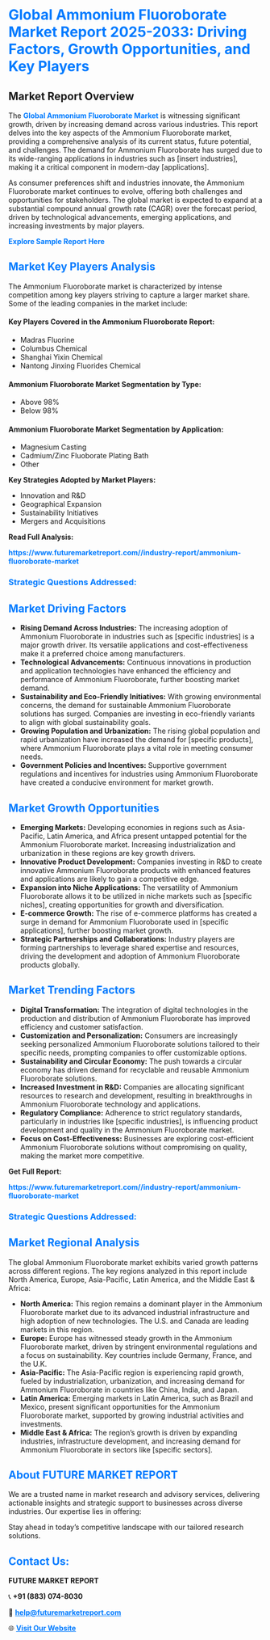 <h1 style="color: #007BFF;">Global Ammonium Fluoroborate Market Report 2025-2033: Driving Factors, Growth Opportunities, and Key Players</h1>

<section id="overview">
<h2>Market Report Overview</h2>
<p>The <a href="https://www.futuremarketreport.com//industry-report/ammonium-fluoroborate-market" style="color: #007BFF; text-decoration: none;"><strong>Global Ammonium Fluoroborate Market</strong></a> is witnessing significant growth, driven by increasing demand across various industries. This report delves into the key aspects of the Ammonium Fluoroborate market, providing a comprehensive analysis of its current status, future potential, and challenges. The demand for Ammonium Fluoroborate has surged due to its wide-ranging applications in industries such as [insert industries], making it a critical component in modern-day [applications].</p>
<p>As consumer preferences shift and industries innovate, the Ammonium Fluoroborate market continues to evolve, offering both challenges and opportunities for stakeholders. The global market is expected to expand at a substantial compound annual growth rate (CAGR) over the forecast period, driven by technological advancements, emerging applications, and increasing investments by major players.</p>
</section>

<section id="overview">
<p><a href="https://www.futuremarketreport.com//request-sample/reportId=46912" style="color: #007BFF; text-decoration: none;"><strong>Explore Sample Report Here</strong></a></p>
</section>

<section id="key-players">
<h2 style="color: #007BFF;">Market Key Players Analysis</h2>
<p>The Ammonium Fluoroborate market is characterized by intense competition among key players striving to capture a larger market share. Some of the leading companies in the market include:</p>
<h4>Key Players Covered in the Ammonium Fluoroborate Report:</h4>
<ul><li>Madras Fluorine</li><li>Columbus Chemical</li><li>Shanghai Yixin Chemical</li><li>Nantong Jinxing Fluorides Chemical</li></ul>
<h4>Ammonium Fluoroborate Market Segmentation by Type:</h4>
<ul><li>Above 98%</li><li>Below 98%</li></ul>

<h4>Ammonium Fluoroborate Market Segmentation by Application:</h4>
<ul><li>Magnesium Casting</li><li>Cadmium/Zinc Fluoborate Plating Bath</li><li>Other</li></ul>
<p><strong>Key Strategies Adopted by Market Players:</strong></p>
<ul>
<li>Innovation and R&D</li>
<li>Geographical Expansion</li>
<li>Sustainability Initiatives</li>
<li>Mergers and Acquisitions</li>
</ul>
</section>

<section>
<p><strong>Read Full Analysis: </strong></p><a href="https://www.futuremarketreport.com//industry-report/ammonium-fluoroborate-market" style="color: #007BFF; text-decoration: none;"><strong>https://www.futuremarketreport.com//industry-report/ammonium-fluoroborate-market</strong></a>
<h3 style="color: #007BFF;">Strategic Questions Addressed:</h3>
</section>

<section id="driving-factors">
<h2 style="color: #007BFF;">Market Driving Factors</h2>
<ul>
<li><strong>Rising Demand Across Industries:</strong> The increasing adoption of Ammonium Fluoroborate in industries such as [specific industries] is a major growth driver. Its versatile applications and cost-effectiveness make it a preferred choice among manufacturers.</li>
<li><strong>Technological Advancements:</strong> Continuous innovations in production and application technologies have enhanced the efficiency and performance of Ammonium Fluoroborate, further boosting market demand.</li>
<li><strong>Sustainability and Eco-Friendly Initiatives:</strong> With growing environmental concerns, the demand for sustainable Ammonium Fluoroborate solutions has surged. Companies are investing in eco-friendly variants to align with global sustainability goals.</li>
<li><strong>Growing Population and Urbanization:</strong> The rising global population and rapid urbanization have increased the demand for [specific products], where Ammonium Fluoroborate plays a vital role in meeting consumer needs.</li>
<li><strong>Government Policies and Incentives:</strong> Supportive government regulations and incentives for industries using Ammonium Fluoroborate have created a conducive environment for market growth.</li>
</ul>
</section>

<section id="growth-opportunities">
<h2 style="color: #007BFF;">Market Growth Opportunities</h2>
<ul>
<li><strong>Emerging Markets:</strong> Developing economies in regions such as Asia-Pacific, Latin America, and Africa present untapped potential for the Ammonium Fluoroborate market. Increasing industrialization and urbanization in these regions are key growth drivers.</li>
<li><strong>Innovative Product Development:</strong> Companies investing in R&D to create innovative Ammonium Fluoroborate products with enhanced features and applications are likely to gain a competitive edge.</li>
<li><strong>Expansion into Niche Applications:</strong> The versatility of Ammonium Fluoroborate allows it to be utilized in niche markets such as [specific niches], creating opportunities for growth and diversification.</li>
<li><strong>E-commerce Growth:</strong> The rise of e-commerce platforms has created a surge in demand for Ammonium Fluoroborate used in [specific applications], further boosting market growth.</li>
<li><strong>Strategic Partnerships and Collaborations:</strong> Industry players are forming partnerships to leverage shared expertise and resources, driving the development and adoption of Ammonium Fluoroborate products globally.</li>
</ul>
</section>

<section id="trending-factors">
<h2 style="color: #007BFF;">Market Trending Factors</h2>
<ul>
<li><strong>Digital Transformation:</strong> The integration of digital technologies in the production and distribution of Ammonium Fluoroborate has improved efficiency and customer satisfaction.</li>
<li><strong>Customization and Personalization:</strong> Consumers are increasingly seeking personalized Ammonium Fluoroborate solutions tailored to their specific needs, prompting companies to offer customizable options.</li>
<li><strong>Sustainability and Circular Economy:</strong> The push towards a circular economy has driven demand for recyclable and reusable Ammonium Fluoroborate solutions.</li>
<li><strong>Increased Investment in R&D:</strong> Companies are allocating significant resources to research and development, resulting in breakthroughs in Ammonium Fluoroborate technology and applications.</li>
<li><strong>Regulatory Compliance:</strong> Adherence to strict regulatory standards, particularly in industries like [specific industries], is influencing product development and quality in the Ammonium Fluoroborate market.</li>
<li><strong>Focus on Cost-Effectiveness:</strong> Businesses are exploring cost-efficient Ammonium Fluoroborate solutions without compromising on quality, making the market more competitive.</li>
</ul>
</section>

<section>
<p><strong>Get Full Report: </strong></p><a href="https://www.futuremarketreport.com//industry-report/ammonium-fluoroborate-market" style="color: #007BFF; text-decoration: none;"><strong>https://www.futuremarketreport.com//industry-report/ammonium-fluoroborate-market</strong></a>
<h3 style="color: #007BFF;">Strategic Questions Addressed:</h3>
</section>


<section id="regional-analysis">
<h2 style="color: #007BFF;">Market Regional Analysis</h2>
<p>The global Ammonium Fluoroborate market exhibits varied growth patterns across different regions. The key regions analyzed in this report include North America, Europe, Asia-Pacific, Latin America, and the Middle East & Africa:</p>
<ul>
<li><strong>North America:</strong> This region remains a dominant player in the Ammonium Fluoroborate market due to its advanced industrial infrastructure and high adoption of new technologies. The U.S. and Canada are leading markets in this region.</li>
<li><strong>Europe:</strong> Europe has witnessed steady growth in the Ammonium Fluoroborate market, driven by stringent environmental regulations and a focus on sustainability. Key countries include Germany, France, and the U.K.</li>
<li><strong>Asia-Pacific:</strong> The Asia-Pacific region is experiencing rapid growth, fueled by industrialization, urbanization, and increasing demand for Ammonium Fluoroborate in countries like China, India, and Japan.</li>
<li><strong>Latin America:</strong> Emerging markets in Latin America, such as Brazil and Mexico, present significant opportunities for the Ammonium Fluoroborate market, supported by growing industrial activities and investments.</li>
<li><strong>Middle East & Africa:</strong> The region’s growth is driven by expanding industries, infrastructure development, and increasing demand for Ammonium Fluoroborate in sectors like [specific sectors].</li>
</ul>
</section>

<footer>
<h2 style="color: #007BFF;">About FUTURE MARKET REPORT</h2>
<p>We are a trusted name in market research and advisory services, delivering actionable insights and strategic support to businesses across diverse industries. Our expertise lies in offering:</p>

<p>Stay ahead in today’s competitive landscape with our tailored research solutions.</p>

<h2 style="color: #007BFF;">Contact Us:</h2>
<p><strong>FUTURE MARKET REPORT</strong></p>
<p>📞 <strong>+91 (883) 074-8030</strong></p>
<p>📧 <strong><a href="mailto:help@futuremarketreport.com" style="color: #007BFF;">help@futuremarketreport.com</a></strong></p>
<p>🌐 <strong><a href="https://www.futuremarketreport.com/" style="color: #007BFF;">Visit Our Website</a></strong></p>
</footer>